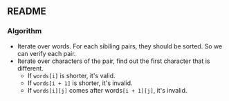 ## README

### Algorithm

- Iterate over words. For each sibiling pairs, they should be sorted. So we can verify each pair.
- Iterate over characters of the pair, find out the first character that is different.
  - If `words[i]` is shorter, it's valid.
  - If `words[i + 1]` is shorter, it's invalid.
  - If `words[i][j]` comes after words`[i + 1][j]`, it's invalid.
